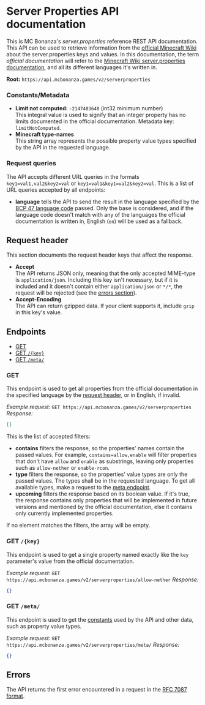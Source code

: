 # Server Properties API documentation

This is MC Bonanza's _server.properties_ reference REST API documentation. This API can be used to retrieve information from the [official Minecraft Wiki](https://minecraft.gamepedia.com/) about the server.properties keys and values. In this documentation, the term _official documentation_ will refer to the [Minecraft Wiki server.properties documentation](https://minecraft.gamepedia.com/Server.properties), and all its different languages it's written in.

**Root:** `https://api.mcbonanza.games/v2/serverproperties`

### <a id="constants"></a>Constants/Metadata

- <a id="meta-limitNotComputed"></a>**Limit not computed:** `-2147483648` (int32 minimum number)  
  This integral value is used to signify that an integer property has no limits documented in the official documentation. Metadata key: `limitNotComputed`.
- <a id="meta-minecraftTypeNames"></a>**Minecraft type-names**  
  This string array represents the possible property value types specified by the API in the requested language.

### <a id="queries"></a>Request queries

The API accepts different URL queries in the formats `key1=val1,val2&key2=val` or `key1=val1&key1=val2&key2=val`. This is a list of URL queries accepted by all endpoints:

- <a id="queries-language"></a>**language** tells the API to send the result in the language specified by the [BCP 47 language code]() passed. Only the base is considered, and if the language code doesn't match with any of the languages the official documentation is written in, English (`en`) will be used as a fallback.

## <a id="header"></a>Request header

This section documents the request header keys that affect the response.

- <a id="header-accept"></a>**Accept**  
  The API returns JSON only, meaning that the only accepted MIME-type is
  `application/json`. Including this key isn't necessary, but if it is included and it doesn't contain either `application/json` or `*/*`, the request will be rejected (see the [errors section](#errors)).
- <a id="header-accept-encoding"></a>**Accept-Encoding**  
  The API can return gzipped data. If your client supports it, include `gzip` in this key's value.

## <a id="endpoints"></a>Endpoints

- [GET](#endpoint-allproperties)
- [GET `/{key}`](#endpoint-property)
- [GET `/meta/`](#endpoint-meta)

### <a id="endpoint-allproperties"></a>GET

This endpoint is used to get all properties from the official documentation in the specified language by the [request header](#queries-language), or in English, if invalid.

_Example request:_ `GET https://api.mcbonanza.games/v2/serverproperties`  
_Response:_

```json
[]
```

This is the list of accepted filters:

- **contains** filters the response, so the properties' names contain the passed values. For example, `contains=allow,enable` will filter properties that don't have `allow` and `enable` as substrings, leaving only properties such as `allow-nether` or `enable-rcon`.
- **type** filters the response, so the properties' value types are only the passed values. The types shall be in the requested language. To get all available types, make a request to the [meta endpoint](#endpoint-meta).
- **upcoming** filters the response based on its boolean value. If it's true, the response contains only properties that will be implemented in future versions and mentioned by the official documentation, else it contains only currently implemented properties.

If no element matches the filters, the array will be empty.

### <a id="endpoint-property"></a>GET `/{key}`

This endpoint is used to get a single property named exactly like the `key` parameter's value from the official documentation.

_Example request:_ `GET https://api.mcbonanza.games/v2/serverproperties/allow-nether`
_Response:_

```json
{}
```

### <a id="endpoint-meta"></a>GET `/meta/`

This endpoint is used to get the [constants](#constants) used by the API and other data, such as property value types.

_Example request:_ `GET https://api.mcbonanza.games/v2/serverproperties/meta/`
_Response:_

```json
{}
```

## <a id="errors"></a>Errors

The API returns the first error encountered in a request in the [RFC 7087 format](https://tools.ietf.org/html/rfc7807#section-3.1).
